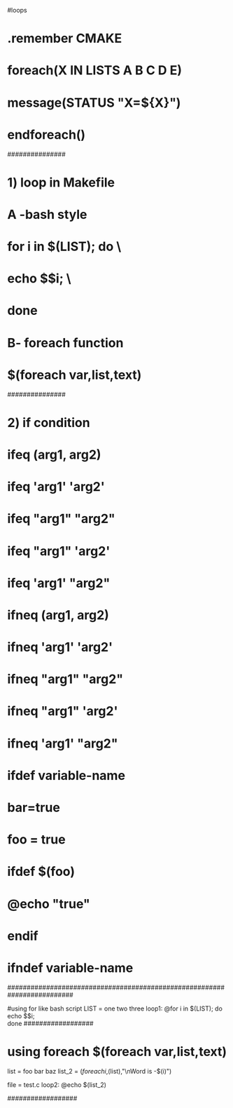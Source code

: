 #loops
# .remember CMAKE
#	
#	foreach(X IN LISTS A B C D E)
#    	message(STATUS "X=${X}")
#	endforeach()
###############
# 1) loop in Makefile
# 
# A -bash style
#  for i in $(LIST); do \
#		echo $$i; \
#	done
#
# B- foreach function
# $(foreach  var,list,text)
###############
#
#
# 2) if condition
#	ifeq (arg1, arg2)
# 	ifeq 'arg1' 'arg2'
# 	ifeq "arg1" "arg2"
# 	ifeq "arg1" 'arg2'
# 	ifeq 'arg1' "arg2"
#
#  ifneq (arg1, arg2)
#  ifneq 'arg1' 'arg2'
#  ifneq "arg1" "arg2"
#  ifneq "arg1" 'arg2'
#  ifneq 'arg1' "arg2"
#
# ifdef variable-name
#  bar=true
#  foo = true
#  ifdef $(foo)
#  @echo "true" 
#  endif
# ifndef variable-name

#########################################################################

#using for like bash script
LIST = one two three
loop1:
	@for i in $(LIST); do \
		echo $$i; \
	done
##################
# using foreach $(foreach  var,list,text)
list = foo bar baz
list_2 = $(foreach i,$(list),"\nWord is -$(i)")

file = test.c 
loop2:
	@echo $(list_2)
	
##################

